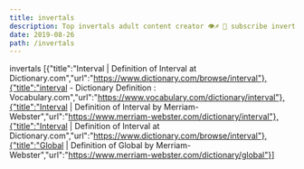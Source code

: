 ```yaml
---
title: invertals
description: Top invertals adult content creator 👁♐️ 👑 subscribe invertals to my porn site below IG invertals
date: 2019-08-26
path: /invertals
---
```


invertals
[{"title":"Interval | Definition of Interval at Dictionary.com","url":"https://www.dictionary.com/browse/interval"},{"title":"interval - Dictionary Definition : Vocabulary.com","url":"https://www.vocabulary.com/dictionary/interval"},{"title":"Interval | Definition of Interval by Merriam-Webster","url":"https://www.merriam-webster.com/dictionary/interval"},{"title":"Interval | Definition of Interval at Dictionary.com","url":"https://www.dictionary.com/browse/interval"},{"title":"Global | Definition of Global by Merriam-Webster","url":"https://www.merriam-webster.com/dictionary/global"}]

